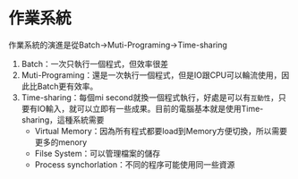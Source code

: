 # 作業系統

作業系統的演進是從Batch->Muti-Programing->Time-sharing

1. Batch：一次只執行一個程式，但效率很差
2. Muti-Programing：還是一次執行一個程式，但是IO跟CPU可以輪流使用，因此比Batch更有效率。
3. Time-sharing：每個mi second就換一個程式執行，好處是可以有`互動性`，只要有IO輸入，就可以立即有一些成果。目前的電腦基本就是使用Time-sharing，這種系統需要
    - Virtual Memory：因為所有程式都要load到Memory方便切換，所以需要更多的menory
    - Filse System：可以管理檔案的儲存
    - Process synchorlation：不同的程序可能使用同一些資源